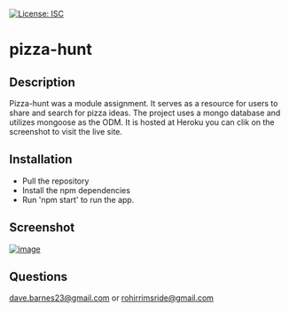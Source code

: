 [![License: ISC](https://img.shields.io/badge/License-ISC-blue.svg)](https://opensource.org/licenses/ISC)

# pizza-hunt

## Description
Pizza-hunt was a module assignment.  It serves as a resource for users to share and search for pizza ideas.  The project uses a mongo database and utilizes 
mongoose as the ODM.  It is hosted at Heroku you can clik on the screenshot to visit the live site.

## Installation
- Pull the repository
- Install the npm dependencies
- Run 'npm start' to run the app.

## Screenshot
[![image](https://user-images.githubusercontent.com/96882225/230240330-47e4222a-bc13-4c5c-bf90-b760105e53a0.png)](https://dry-thicket-19029.herokuapp.com/)

## Questions
dave.barnes23@gmail.com or rohirrimsride@gmail.com
